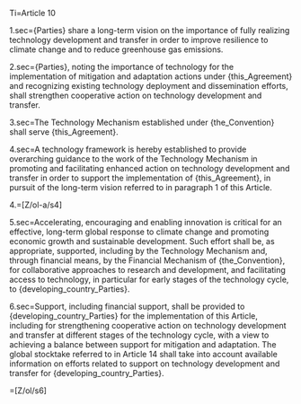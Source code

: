 
Ti=Article 10

1.sec={Parties} share a long-term vision on the importance of fully realizing technology development and transfer in order to improve resilience to climate change and to reduce greenhouse gas emissions.

2.sec={Parties}, noting the importance of technology for the implementation of mitigation and adaptation actions under {this_Agreement} and recognizing existing technology deployment and dissemination efforts, shall strengthen cooperative action on technology development and transfer.

3.sec=The Technology Mechanism established under {the_Convention} shall serve {this_Agreement}.

4.sec=A technology framework is hereby established to provide overarching guidance to the work of the Technology Mechanism in promoting and facilitating enhanced action on technology development and transfer in order to support the implementation of {this_Agreement}, in pursuit of the long-term vision referred to in paragraph 1 of this Article.

4.=[Z/ol-a/s4]

5.sec=Accelerating, encouraging and enabling innovation is critical for an effective, long-term global response to climate change and promoting economic growth and sustainable development. Such effort shall be, as appropriate, supported, including by the Technology Mechanism and, through financial means, by the Financial Mechanism of {the_Convention}, for collaborative approaches to research and development, and facilitating access to technology, in particular for early stages of the technology cycle, to {developing_country_Parties}.

6.sec=Support, including financial support, shall be provided to {developing_country_Parties} for the implementation of this Article, including for strengthening cooperative action on technology development and transfer at different stages of the technology cycle, with a view to achieving a balance between support for mitigation and adaptation. The global stocktake referred to in Article 14 shall take into account available information on efforts related to support on technology development and transfer for {developing_country_Parties}.

=[Z/ol/s6]
